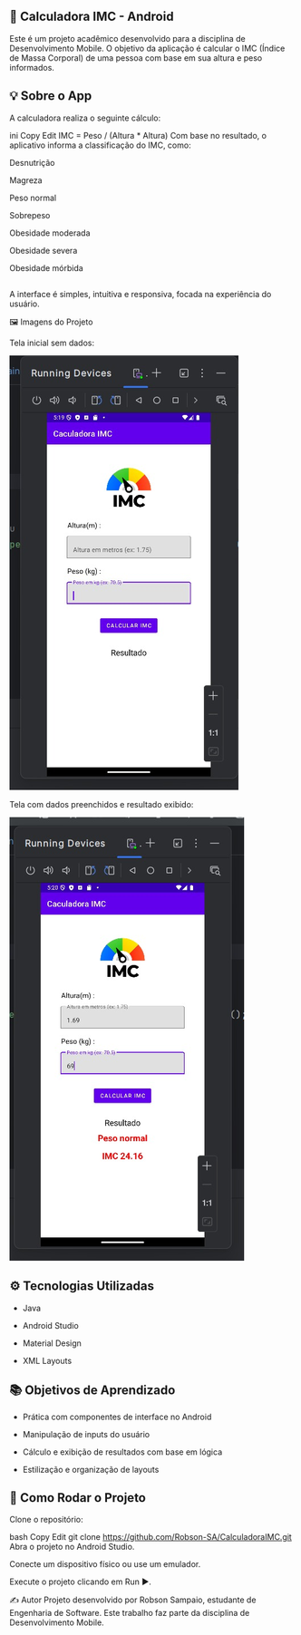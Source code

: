 ﻿## 📱 Calculadora IMC - Android
Este é um projeto acadêmico desenvolvido para a disciplina de Desenvolvimento Mobile. O objetivo da aplicação é calcular o IMC (Índice de Massa Corporal) de uma pessoa com base em sua altura e peso informados.

## 💡 Sobre o App
A calculadora realiza o seguinte cálculo:

ini
Copy
Edit
IMC = Peso / (Altura * Altura)
Com base no resultado, o aplicativo informa a classificação do IMC, como:

Desnutrição

Magreza

Peso normal

Sobrepeso

Obesidade moderada

Obesidade severa

Obesidade mórbida

##

A interface é simples, intuitiva e responsiva, focada na experiência do usuário.

🖼️ Imagens do Projeto

Tela inicial sem dados:

![Tela Inicial](app/src/main/images/tela_inicial.jpeg)

Tela com dados preenchidos e resultado exibido:

![Resultado IMC](app/src/main/images/resultado_imc.jpeg)


## ⚙️ Tecnologias Utilizadas

- Java

- Android Studio

- Material Design

- XML Layouts

## 📚 Objetivos de Aprendizado
- Prática com componentes de interface no Android

- Manipulação de inputs do usuário

- Cálculo e exibição de resultados com base em lógica

- Estilização e organização de layouts

## 📌 Como Rodar o Projeto
Clone o repositório:

bash
Copy
Edit
git clone https://github.com/Robson-SA/CalculadoraIMC.git
Abra o projeto no Android Studio.

Conecte um dispositivo físico ou use um emulador.

Execute o projeto clicando em Run ▶️.

✍️ Autor
Projeto desenvolvido por Robson Sampaio, estudante de Engenharia de Software.
Este trabalho faz parte da disciplina de Desenvolvimento Mobile.

